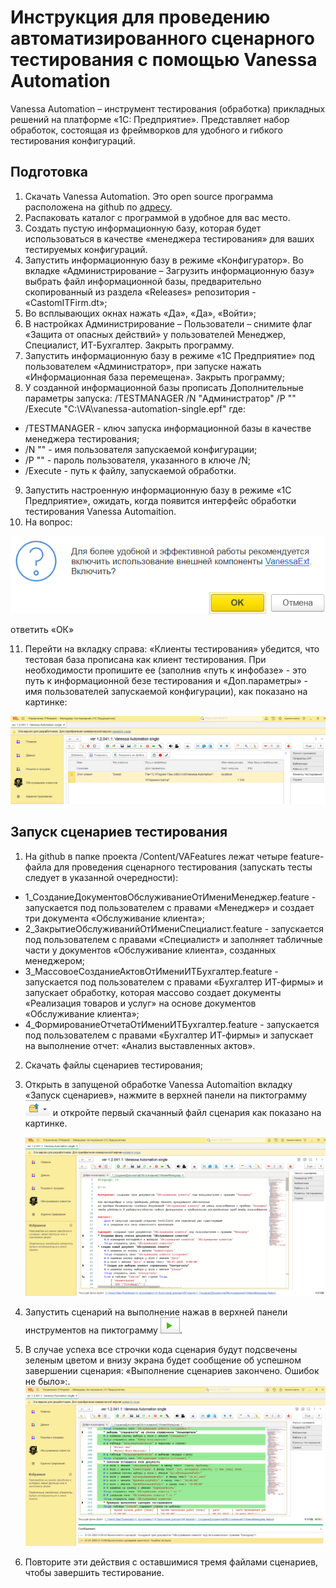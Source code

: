 ﻿# Инструкция для проведению автоматизированного сценарного тестирования с помощью Vanessa Automation

Vanessa Automation – инструмент тестирования (обработка) прикладных решений на платформе «1С: Предприятие». Представляет набор обработок, состоящая из фреймворков для удобного и гибкого тестирования конфигураций. 

## Подготовка
1. Скачать Vanessa Automation. Это open source программа расположена на github по  [адресу](https://pr-mex.github.io/vanessa-automation/dev/).
2. Распаковать каталог с программой в удобное для вас место.
3.	Создать пустую информационную базу, которая будет использоваться в качестве «менеджера тестирования» для ваших тестируемых конфигураций.
4.	Запустить информационную базу в режиме «Конфигуратор». Во вкладке «Администрирование – Загрузить информационную базу» выбрать файл информационной базы, предварительно скопированный из раздела «Releases» репозитория - «СаstomITFirm.dt»;
5.	Во всплывающих окнах нажать «Да», «Да», «Войти»; 
6.	В настройках Администрирование – Пользователи – снимите флаг «Защита от опасных действий» у пользователей Менеджер, Специалист, ИТ-Бухгалтер. Закрыть программу.
7.	Запустить информационную базу в режиме «1С Предприятие» под пользователем «Администратор», при запуске нажать «Информационная база перемещена». Закрыть программу;
8.	У созданной информационной базы прописать Дополнительные параметры запуска: /TESTMANAGER /N "Администратор" /P "" /Execute "C:\VA\vanessa-automation-single.epf" где:
- /TESTMANAGER - ключ запуска информационной базы в качестве менеджера тестирования;
- /N "" - имя пользователя запускаемой конфигурации;
- /P "" - пароль пользователя, указанного в ключе /N;
- /Execute - путь к файлу, запускаемой обработки.
9.	Запустить настроенную информационную базу в режиме «1С Предприятие», ожидать, когда появится интерфейс обработки тестирования Vanessa Automaition. 
10. На вопрос:

   ![Вопрос](pict/6.png)
   
   ответить «ОК»

11. Перейти на вкладку справа: «Клиенты тестирования» убедится, что тестовая база прописана как клиент тестирования. При необходимости пропишите ее (заполнив «путь к инфобазе» - это путь к информационной безе тестирования и «Доп.параметры» -  имя пользователей запускаемой конфигурации), как показано на картинке:

   ![Клиент тестирования](pict/7.png)

## Запуск сценариев тестирования
1. На github в папке проекта /Content/VAFeatures лежат четыре feature-файла для проведения сценарного тестирования (запускать тесты следует в указанной очередности):
- 1_СозданиеДокументовОбслуживаниеОтИмениМенеджер.feature - запускается под пользователем с правами «Менеджер» и создает три документа «Обслуживание клиента»;
- 2_ЗакрытиеОбслуживанийОтИмениСпециалист.feature - запускается под пользователем с правами «Специалист» и заполняет табличные части у документов «Обслуживание клиента», созданных менеджером;
- 3_МассовоеСозданиеАктовОтИмениИТБухгалтер.feature - запускается под пользователем с правами «Бухгалтер ИТ-фирмы» и запускает обработку, которая массово создает документы «Реализация товаров и услуг» на основе документов «Обслуживание клиента»;
- 4_ФормированиеОтчетаОтИмениИТБухгалтер.feature - запускается под пользователем с правами «Бухгалтер ИТ-фирмы» и запускает на выполнение отчет: «Анализ выставленных актов». 
2.	Скачать файлы сценариев тестирования;
3. Открыть в запущеной обработке Vanessa Automaition вкладку «Запуск сценариев», нажмите в верхней панели на пиктограмму ![Пиктограмма - открыть](pict/8.png) и откройте первый скачанный файл сценария как показано на картинке.
   
   ![Картинка - Открыть сценарий](pict/9.png)
4. Запустить сценарий на выполнение нажав в верхней панели инструментов на пиктограмму ![Запуск](pict/10.png).
5. В случае успеха все строчки кода сценария будут подсвечены зеленым цветом и внизу экрана будет сообщение об успешном завершении сценария: «Выполнение сценариев закончено. Ошибок не было»:.
   ![Сообщение](pict/11.png)
6. Повторите эти действия с оставшимися тремя файлами сценариев, чтобы завершить тестирование.
